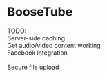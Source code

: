 BooseTube
=========

TODO:
<br>
Server-side caching<br>
Get audio/video content working<br>
Facebook integration<br>
<br>
Secure file upload<br>

